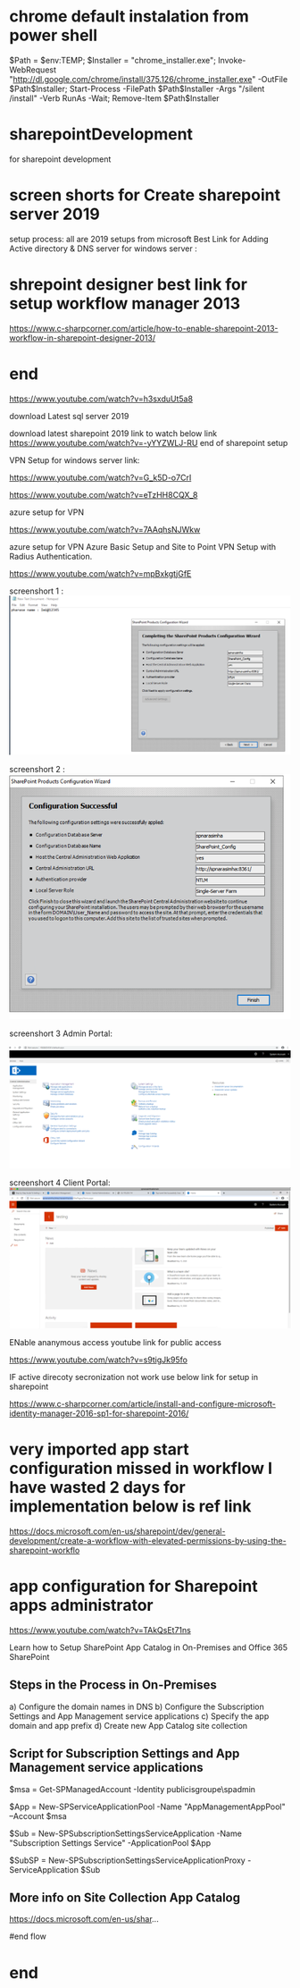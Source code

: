 # chrome default instalation from power shell

$Path = $env:TEMP; $Installer = "chrome_installer.exe"; Invoke-WebRequest "http://dl.google.com/chrome/install/375.126/chrome_installer.exe" -OutFile $Path\$Installer; Start-Process -FilePath $Path\$Installer -Args "/silent /install" -Verb RunAs -Wait; Remove-Item $Path\$Installer

# sharepointDevelopment
for sharepoint development
# screen shorts for Create sharepoint server 2019

setup process: all are 2019 setups from microsoft 
Best Link for Adding Active directory & DNS server for windows server :

# shrepoint designer best link for setup workflow manager 2013

https://www.c-sharpcorner.com/article/how-to-enable-sharepoint-2013-workflow-in-sharepoint-designer-2013/

# end

https://www.youtube.com/watch?v=h3sxduUt5a8

download Latest sql server 2019

download latest sharepoint 2019   link to watch below link https://www.youtube.com/watch?v=-yYYZWLJ-RU
end of sharepoint setup

VPN Setup for windows server link:

https://www.youtube.com/watch?v=G_k5D-o7CrI

https://www.youtube.com/watch?v=eTzHH8CQX_8

azure setup for VPN

https://www.youtube.com/watch?v=7AAqhsNJWkw

azure setup for VPN 
Azure Basic Setup and Site to Point VPN Setup with Radius Authentication.

https://www.youtube.com/watch?v=mpBxkgtjGfE

screenshort 1 :
![](images/Screenshot%202020-05-15%20at%205.50.09%20PM.png)

screenshort 2 :
![](images/Screenshot%202020-05-15%20at%206.03.39%20PM.png)

screenshort 3 Admin Portal:

![](images/Screenshot%202020-05-15%20at%206.50.16%20PM.png)

screenshort 4 Client Portal:
![](images/Screenshot%202020-05-15%20at%206.42.57%20PM.png)

ENable ananymous access youtube link for public access

https://www.youtube.com/watch?v=s9tigJk95fo


IF active direcoty secronization not work use below link for setup in sharepoint

https://www.c-sharpcorner.com/article/install-and-configure-microsoft-identity-manager-2016-sp1-for-sharepoint-2016/


# very imported app start configuration missed in workflow I have wasted 2 days for implementation below is ref link

https://docs.microsoft.com/en-us/sharepoint/dev/general-development/create-a-workflow-with-elevated-permissions-by-using-the-sharepoint-workflo

# app configuration for Sharepoint apps administrator

https://www.youtube.com/watch?v=TAkQsEt71ns

Learn how to Setup SharePoint App Catalog in On-Premises and Office 365 SharePoint 

Steps in the Process in On-Premises
-----------------------------------------------------------
a) Configure the domain names in DNS
b) Configure the Subscription Settings and App Management service applications
c) Specify the app domain and app prefix 
d) Create new App Catalog site collection

Script for Subscription Settings and App Management service applications
-----------------------------------------------------------------------
$msa = Get-SPManagedAccount -Identity publicisgroupe\spadmin

$App = New-SPServiceApplicationPool -Name "AppManagementAppPool" –Account $msa

$Sub = New-SPSubscriptionSettingsServiceApplication -Name "Subscription Settings Service" -ApplicationPool $App

$SubSP = New-SPSubscriptionSettingsServiceApplicationProxy -ServiceApplication $Sub

More info on Site Collection App Catalog
------------------------------------------------------------------
https://docs.microsoft.com/en-us/shar...

#end flow

# end
